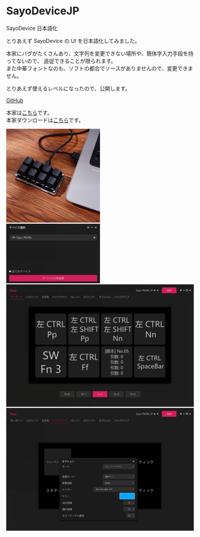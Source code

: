 # SayoDeviceJP
SayoDevice 日本語化

とりあえず SayoDevice の UI を日本語化してみました。

本家にバグがたくさんあり、文字列を変更できない場所や、簡体字入力手段を持ってないので、
追従できることが限られます。<br>
また中華フォントなのも、ソフトの都合でソースがありませんので、変更できません。

とりあえず使えるレベルになったので、公開します。

<a href="https://github.com/PEARLPALMS/SayoDeviceJP/">GitHub</a>

本家は<a href="https://github.com/SoulDee/WebSayoDevice">こちら</a>です。<br>
本家ダウンロードは<a href="https://dl.sayobot.cn/setting_v3.zip">こちら</a>です。<br>

<img src="./img/Sayo99.jpg" width="50%">

<img src="./img/Sayo1.png" width="50%">

<img src="./img/Sayo2.png" width="100%">

<img src="./img/Sayo3.png" width="100%">
